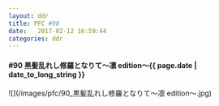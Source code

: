 ```yaml
---
layout: ddr
title: PFC #90
date:   2017-02-12 16:59:44
categories: ddr
---
```

#### **#90** 黒髪乱れし修羅となりて～凛 edition～<span class="pull-right">{{ page.date | date_to_long_string }}</span>
![](/images/pfc/90_黒髪乱れし修羅となりて～凛 edition～.jpg)
